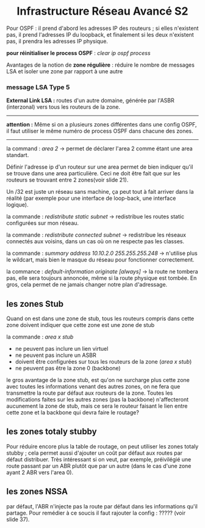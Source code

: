 <center> <h1> Infrastructure Réseau Avancé S2 </h1> </center>

Pour OSPF : il prend d'abord les adresses IP des routeurs ; si elles n'existent pas, il prend l'adresses IP du loopback, et finalement si les deux n'existent pas, il prendra les adresses IP physique.

**pour réinitialiser le process OSPF** : *clear ip ospf process*

Avantages de la notion de **zone régulière** : réduire le nombre de messages LSA et isoler une zone par rapport à une autre

### message LSA Type 5

**External Link LSA :** routes d'un autre domaine, générée par l'ASBR (interzonal) vers tous les routeurs de la zone.

*****
**attention :** Même si on a plusieurs zones différentes dans une config OSPF, il faut utiliser le même numéro de process OSPF dans chacune des zones.
*****
la command : *area 2* $\rightarrow$ permet de déclarer l'area 2 comme étant une area standart.

Définir l'adresse ip d'un routeur sur une area permet de bien indiquer qu'il se trouve dans une area particulière.  Ceci ne doit être fait que sur les routeurs se trouvant entre 2 zones(voir slide 21).

Un /32 est juste un réseau sans machine, ça peut tout à fait arriver dans la réalité (par exemple pour une interface de loop-back, une interface logique).

la commande : *redistribute static subnet* $\rightarrow$ redistribue les routes static configurées sur mon réseau.

la commande : *redistribute connected subnet* $\rightarrow$ redistribue les réseaux connectés aux voisins, dans un cas où on ne respecte pas les classes.

la commande : *summary address 10.10.2.0 255.255.255.248* $\rightarrow$ n'utilise plus le wildcart, mais bien le masque du réseau pour fonctionner correctement.

la commance : *default-information originate [always]* $\rightarrow$ la route ne tombera pas, elle sera toujours annoncée, même si la route physique est tombée.  En gros, cela permet de ne jamais changer notre plan d'adressage.

## les zones Stub
Quand on est dans une zone de stub, tous les routeurs compris dans cette zone doivent indiquer que cette zone est une zone de stub

la commande : *area x stub*

* ne peuvent pas inclure un lien virtuel
* ne peuvent pas inclure un ASBR
* doivent être configurées sur tous les routeurs de la zone (*area x stub*)
* ne peuvent pas être la zone 0 (backbone)

le gros avantage de la zone stub, est qu'on ne surcharge plus cette zone avec toutes les informations venant des autres zones, on ne fera que transmettre la route par défaut aux routeurs de la zone.  Toutes les modifications faites sur les autres zones (pas la backbone) n'affecteront aucunement la zone de stub, mais ce sera le routeur faisant le lien entre cette zone et la backbone qui devra faire le routage?

## les zones totaly stubby

Pour réduire encore plus la table de routage, on peut utiliser les zones totaly stubby ; cela permet aussi d'ajouter un coût par défaut aux routes par défaut distribuer.  Très intéressant si on veut, par exemple, préivilégié une route passant par un ABR plutôt que par un autre (dans le cas d'une zone ayant 2 ABR vers l'area 0).

## les zones NSSA

par défaut, l'ABR n'injecte pas la route par défaut dans les informations qu'il partage.  Pour remédier à ce soucis il faut rajouter la config : ????? (voir slide 37).
